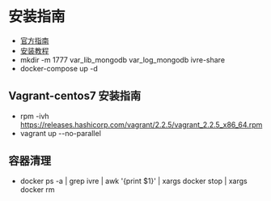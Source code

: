 # 安装指南
- [官方指南](https://doc.ivre.rocks/en/latest/usage/web-ui.html#)
- [安装教程](https://www.open-open.com/lib/view/open1452067486636.html)
- mkdir -m 1777 var_lib_mongodb var_log_mongodb ivre-share
- docker-compose up -d 

## Vagrant-centos7 安装指南
- rpm -ivh https://releases.hashicorp.com/vagrant/2.2.5/vagrant_2.2.5_x86_64.rpm
- vagrant up  --no-parallel

## 容器清理
- docker ps -a | grep ivre | awk '{print $1}' | xargs docker stop | xargs docker rm